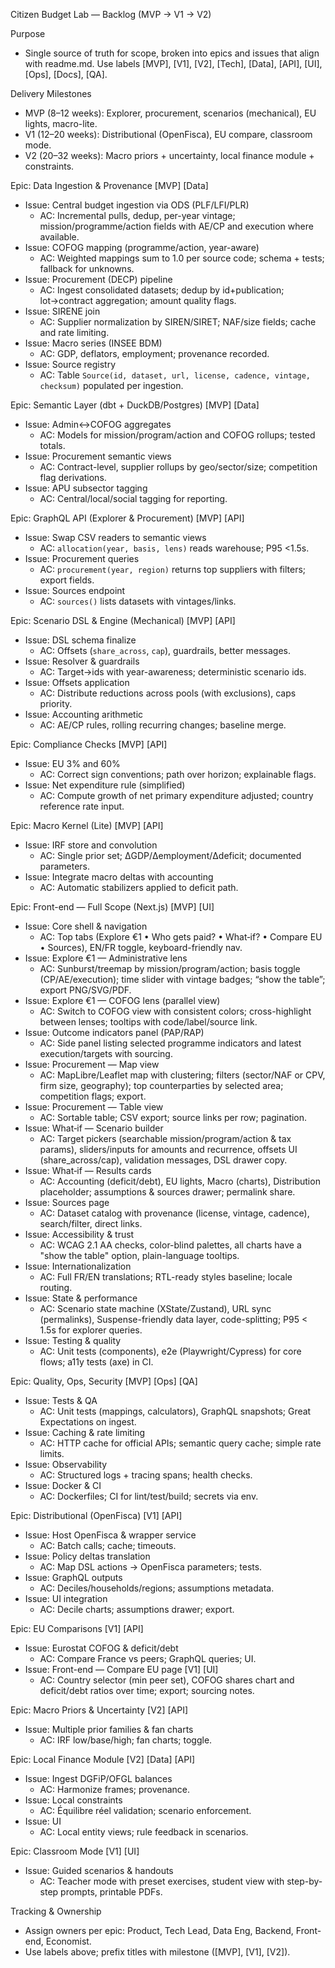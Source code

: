Citizen Budget Lab — Backlog (MVP → V1 → V2)

Purpose

- Single source of truth for scope, broken into epics and issues that align with readme.md. Use labels [MVP], [V1], [V2], [Tech], [Data], [API], [UI], [Ops], [Docs], [QA].

Delivery Milestones

- MVP (8–12 weeks): Explorer, procurement, scenarios (mechanical), EU lights, macro-lite.
- V1 (12–20 weeks): Distributional (OpenFisca), EU compare, classroom mode.
- V2 (20–32 weeks): Macro priors + uncertainty, local finance module + constraints.

Epic: Data Ingestion & Provenance [MVP] [Data]

- Issue: Central budget ingestion via ODS (PLF/LFI/PLR)
  - AC: Incremental pulls, dedup, per-year vintage; mission/programme/action fields with AE/CP and execution where available.
- Issue: COFOG mapping (programme/action, year-aware)
  - AC: Weighted mappings sum to 1.0 per source code; schema + tests; fallback for unknowns.
- Issue: Procurement (DECP) pipeline
  - AC: Ingest consolidated datasets; dedup by id+publication; lot→contract aggregation; amount quality flags.
- Issue: SIRENE join
  - AC: Supplier normalization by SIREN/SIRET; NAF/size fields; cache and rate limiting.
- Issue: Macro series (INSEE BDM)
  - AC: GDP, deflators, employment; provenance recorded.
- Issue: Source registry
  - AC: Table `Source(id, dataset, url, license, cadence, vintage, checksum)` populated per ingestion.

Epic: Semantic Layer (dbt + DuckDB/Postgres) [MVP] [Data]

- Issue: Admin↔COFOG aggregates
  - AC: Models for mission/program/action and COFOG rollups; tested totals.
- Issue: Procurement semantic views
  - AC: Contract-level, supplier rollups by geo/sector/size; competition flag derivations.
- Issue: APU subsector tagging
  - AC: Central/local/social tagging for reporting.

Epic: GraphQL API (Explorer & Procurement) [MVP] [API]

- Issue: Swap CSV readers to semantic views
  - AC: `allocation(year, basis, lens)` reads warehouse; P95 <1.5s.
- Issue: Procurement queries
  - AC: `procurement(year, region)` returns top suppliers with filters; export fields.
- Issue: Sources endpoint
  - AC: `sources()` lists datasets with vintages/links.

Epic: Scenario DSL & Engine (Mechanical) [MVP] [API]

- Issue: DSL schema finalize
  - AC: Offsets (`share_across`, `cap`), guardrails, better messages.
- Issue: Resolver & guardrails
  - AC: Target→ids with year-awareness; deterministic scenario ids.
- Issue: Offsets application
  - AC: Distribute reductions across pools (with exclusions), caps priority.
- Issue: Accounting arithmetic
  - AC: AE/CP rules, rolling recurring changes; baseline merge.

Epic: Compliance Checks [MVP] [API]

- Issue: EU 3% and 60%
  - AC: Correct sign conventions; path over horizon; explainable flags.
- Issue: Net expenditure rule (simplified)
  - AC: Compute growth of net primary expenditure adjusted; country reference rate input.

Epic: Macro Kernel (Lite) [MVP] [API]

- Issue: IRF store and convolution
  - AC: Single prior set; ΔGDP/Δemployment/Δdeficit; documented parameters.
- Issue: Integrate macro deltas with accounting
  - AC: Automatic stabilizers applied to deficit path.

Epic: Front-end — Full Scope (Next.js) [MVP] [UI]

- Issue: Core shell & navigation
  - AC: Top tabs (Explore €1 • Who gets paid? • What‑if? • Compare EU • Sources), EN/FR toggle, keyboard-friendly nav.
- Issue: Explore €1 — Administrative lens
  - AC: Sunburst/treemap by mission/program/action; basis toggle (CP/AE/execution); time slider with vintage badges; “show the table”; export PNG/SVG/PDF.
- Issue: Explore €1 — COFOG lens (parallel view)
  - AC: Switch to COFOG view with consistent colors; cross-highlight between lenses; tooltips with code/label/source link.
- Issue: Outcome indicators panel (PAP/RAP)
  - AC: Side panel listing selected programme indicators and latest execution/targets with sourcing.
- Issue: Procurement — Map view
  - AC: MapLibre/Leaflet map with clustering; filters (sector/NAF or CPV, firm size, geography); top counterparties by selected area; competition flags; export.
- Issue: Procurement — Table view
  - AC: Sortable table; CSV export; source links per row; pagination.
- Issue: What‑if — Scenario builder
  - AC: Target pickers (searchable mission/program/action & tax params), sliders/inputs for amounts and recurrence, offsets UI (share_across/cap), validation messages, DSL drawer copy.
- Issue: What‑if — Results cards
  - AC: Accounting (deficit/debt), EU lights, Macro (charts), Distribution placeholder; assumptions & sources drawer; permalink share.
- Issue: Sources page
  - AC: Dataset catalog with provenance (license, vintage, cadence), search/filter, direct links.
- Issue: Accessibility & trust
  - AC: WCAG 2.1 AA checks, color-blind palettes, all charts have a "show the table" option, plain-language tooltips.
- Issue: Internationalization
  - AC: Full FR/EN translations; RTL-ready styles baseline; locale routing.
- Issue: State & performance
  - AC: Scenario state machine (XState/Zustand), URL sync (permalinks), Suspense-friendly data layer, code-splitting; P95 < 1.5s for explorer queries.
- Issue: Testing & quality
  - AC: Unit tests (components), e2e (Playwright/Cypress) for core flows; a11y tests (axe) in CI.

Epic: Quality, Ops, Security [MVP] [Ops] [QA]

- Issue: Tests & QA
  - AC: Unit tests (mappings, calculators), GraphQL snapshots; Great Expectations on ingest.
- Issue: Caching & rate limiting
  - AC: HTTP cache for official APIs; semantic query cache; simple rate limits.
- Issue: Observability
  - AC: Structured logs + tracing spans; health checks.
- Issue: Docker & CI
  - AC: Dockerfiles; CI for lint/test/build; secrets via env.

Epic: Distributional (OpenFisca) [V1] [API]

- Issue: Host OpenFisca & wrapper service
  - AC: Batch calls; cache; timeouts.
- Issue: Policy deltas translation
  - AC: Map DSL actions → OpenFisca parameters; tests.
- Issue: GraphQL outputs
  - AC: Deciles/households/regions; assumptions metadata.
- Issue: UI integration
  - AC: Decile charts; assumptions drawer; export.

Epic: EU Comparisons [V1] [API]

- Issue: Eurostat COFOG & deficit/debt
  - AC: Compare France vs peers; GraphQL queries; UI.
- Issue: Front-end — Compare EU page [V1] [UI]
  - AC: Country selector (min peer set), COFOG shares chart and deficit/debt ratios over time; export; sourcing notes.

Epic: Macro Priors & Uncertainty [V2] [API]

- Issue: Multiple prior families & fan charts
  - AC: IRF low/base/high; fan charts; toggle.

Epic: Local Finance Module [V2] [Data] [API]

- Issue: Ingest DGFiP/OFGL balances
  - AC: Harmonize frames; provenance.
- Issue: Local constraints
  - AC: Équilibre réel validation; scenario enforcement.
- Issue: UI
  - AC: Local entity views; rule feedback in scenarios.

Epic: Classroom Mode [V1] [UI]

- Issue: Guided scenarios & handouts
  - AC: Teacher mode with preset exercises, student view with step-by-step prompts, printable PDFs.


Tracking & Ownership

- Assign owners per epic: Product, Tech Lead, Data Eng, Backend, Front-end, Economist.
- Use labels above; prefix titles with milestone ([MVP], [V1], [V2]).
